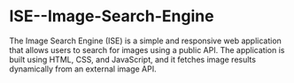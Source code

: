 # ISE--Image-Search-Engine
The Image Search Engine (ISE) is a simple and responsive web application that allows users to search for images using a public API. The application is built using HTML, CSS, and JavaScript, and it fetches image results dynamically from an external image API.
